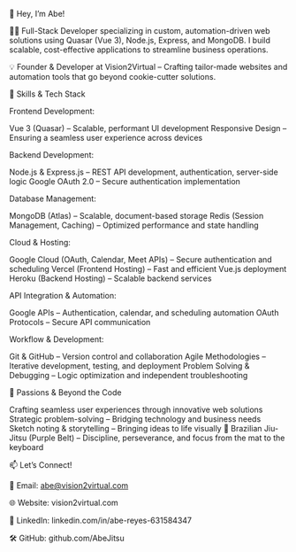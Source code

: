 👋 Hey, I’m Abe!

🧑‍💻 Full-Stack Developer specializing in custom, automation-driven web solutions using Quasar (Vue 3), Node.js, Express, and MongoDB. I build scalable, cost-effective applications to streamline business operations.

💡 Founder & Developer at Vision2Virtual – Crafting tailor-made websites and automation tools that go beyond cookie-cutter solutions.

🚀 Skills & Tech Stack

Frontend Development:

Vue 3 (Quasar) – Scalable, performant UI development
Responsive Design – Ensuring a seamless user experience across devices

Backend Development:

Node.js & Express.js – REST API development, authentication, server-side logic
Google OAuth 2.0 – Secure authentication implementation

Database Management:

MongoDB (Atlas) – Scalable, document-based storage
Redis (Session Management, Caching) – Optimized performance and state handling

Cloud & Hosting:

Google Cloud (OAuth, Calendar, Meet APIs) – Secure authentication and scheduling
Vercel (Frontend Hosting) – Fast and efficient Vue.js deployment
Heroku (Backend Hosting) – Scalable backend services

API Integration & Automation:

Google APIs – Authentication, calendar, and scheduling automation
OAuth Protocols – Secure API communication

Workflow & Development:

Git & GitHub – Version control and collaboration
Agile Methodologies – Iterative development, testing, and deployment
Problem Solving & Debugging – Logic optimization and independent troubleshooting

🌟 Passions & Beyond the Code

Crafting seamless user experiences through innovative web solutions
Strategic problem-solving – Bridging technology and business needs
Sketch noting & storytelling – Bringing ideas to life visually
🥋 Brazilian Jiu-Jitsu (Purple Belt) – Discipline, perseverance, and focus from the mat to the keyboard

📫 Let’s Connect!

📩 Email: abe@vision2virtual.com

🌐 Website: vision2virtual.com

🔗 LinkedIn: linkedin.com/in/abe-reyes-631584347

🛠️ GitHub: github.com/AbeJitsu
